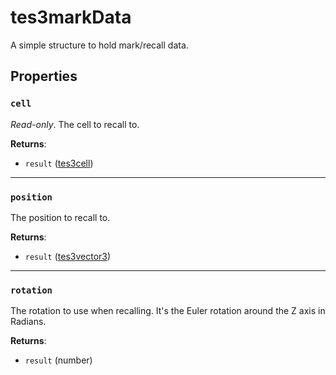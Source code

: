 # tes3markData
<div class="search_terms" style="display: none">tes3markdata, markdata</div>

<!---
	This file is autogenerated. Do not edit this file manually. Your changes will be ignored.
	More information: https://github.com/MWSE/MWSE/tree/master/docs
-->

A simple structure to hold mark/recall data.

## Properties

### `cell`
<div class="search_terms" style="display: none">cell</div>

*Read-only*. The cell to recall to.

**Returns**:

* `result` ([tes3cell](../types/tes3cell.md))

***

### `position`
<div class="search_terms" style="display: none">position</div>

The position to recall to.

**Returns**:

* `result` ([tes3vector3](../types/tes3vector3.md))

***

### `rotation`
<div class="search_terms" style="display: none">rotation</div>

The rotation to use when recalling. It's the Euler rotation around the Z axis in Radians.

**Returns**:

* `result` (number)

